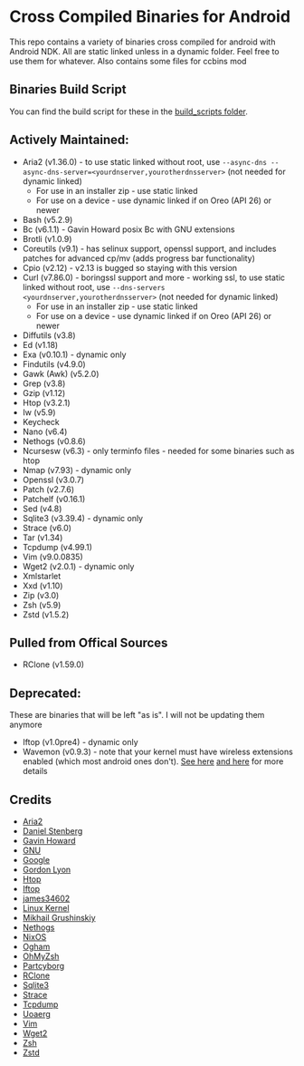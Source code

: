 # Cross Compiled Binaries for Android
This repo contains a variety of binaries cross compiled for android with Android NDK. All are static linked unless in a dynamic folder. Feel free to use them for whatever. Also contains some files for ccbins mod

## Binaries Build Script
You can find the build script for these in the [build_scripts folder](build_script).

## Actively Maintained:
* Aria2 (v1.36.0) - to use static linked without root, use `--async-dns --async-dns-server=<yourdnserver,yourotherdnsserver>` (not needed for dynamic linked)
  * For use in an installer zip - use static linked
  * For use on a device - use dynamic linked if on Oreo (API 26) or newer
* Bash (v5.2.9)
* Bc (v6.1.1) - Gavin Howard posix Bc with GNU extensions
* Brotli (v1.0.9)
* Coreutils (v9.1) - has selinux support, openssl support, and includes patches for advanced cp/mv (adds progress bar functionality)
* Cpio (v2.12) - v2.13 is bugged so staying with this version
* Curl (v7.86.0) - boringssl support and more - working ssl, to use static linked without root, use `--dns-servers <yourdnserver,yourotherdnsserver>` (not needed for dynamic linked)
  * For use in an installer zip - use static linked
  * For use on a device - use dynamic linked if on Oreo (API 26) or newer
* Diffutils (v3.8)
* Ed (v1.18)
* Exa (v0.10.1) - dynamic only
* Findutils (v4.9.0)
* Gawk (Awk) (v5.2.0)
* Grep (v3.8)
* Gzip (v1.12)
* Htop (v3.2.1)
* Iw (v5.9)
* Keycheck
* Nano (v6.4)
* Nethogs (v0.8.6)
* Ncursesw (v6.3) - only terminfo files - needed for some binaries such as htop
* Nmap (v7.93) - dynamic only
* Openssl (v3.0.7)
* Patch (v2.7.6)
* Patchelf (v0.16.1)
* Sed (v4.8)
* Sqlite3 (v3.39.4) - dynamic only
* Strace (v6.0)
* Tar (v1.34)
* Tcpdump (v4.99.1)
* Vim (v9.0.0835)
* Wget2 (v2.0.1) - dynamic only
* Xmlstarlet
* Xxd (v1.10)
* Zip (v3.0)
* Zsh (v5.9)
* Zstd (v1.5.2)

## Pulled from Offical Sources
* RClone (v1.59.0)

## Deprecated:
These are binaries that will be left "as is". I will not be updating them anymore
* Iftop (v1.0pre4) - dynamic only
* Wavemon (v0.9.3) - note that your kernel must have wireless extensions enabled (which most android ones don't). [See here](https://github.com/uoaerg/wavemon#dependencies) [and here](https://github.com/uoaerg/wavemon/blob/master/wavemon.1#L129) for more details

## Credits
* [Aria2](https://github.com/aria2/aria2)
* [Daniel Stenberg](https://curl.haxx.se)
* [Gavin Howard](https://github.com/gavinhoward/bc)
* [GNU](https://www.gnu.org/software)
* [Google](https://github.com/google/brotli)
* [Gordon Lyon](https://nmap.org)
* [Htop](https://github.com/hishamhm/htop)
* [Iftop](https://ex-parrot.com/psdw/iftop)
* [james34602](https://github.com/james34602)
* [Linux Kernel](https://www.kernel.org)
* [Mikhail Grushinskiy](http://xmlstar.sourceforge.net)
* [Nethogs](https://github.com/raboof/nethogs)
* [NixOS](https://nixos.org/patchelf.html)
* [Ogham](https://github.com/ogham/exa)
* [OhMyZsh](https://ohmyz.sh)
* [Partcyborg](https://github.com/Magisk-Modules-Repo/zsh_arm64)
* [RClone](https://rclone.org)
* [Sqlite3](https://sqlite.org/index.html)
* [Strace](https://github.com/strace/strace)
* [Tcpdump](https://www.tcpdump.org)
* [Uoaerg](https://github.com/uoaerg/wavemon)
* [Vim](https://github.com/vim/vim)
* [Wget2](https://gitlab.com/gnuwget/wget2)
* [Zsh](https://www.zsh.org)
* [Zstd](https://github.com/facebook/zstd)
